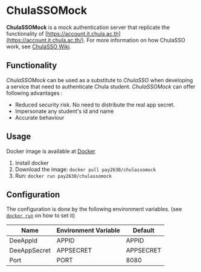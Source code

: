 # ChulaSSOMock

**ChulaSSOMock** is a mock authentication server that replicate the functionality of [https://account.it.chula.ac.th](https://account.it.chula.ac.th/). For more information on how ChulaSSO work, see [ChulaSSO Wiki](https://account.it.chula.ac.th/wiki/doku.php).

## Functionality

*ChulaSSOMock* can be used as a substitute to *ChulaSSO* when developing a service that need to authenticate Chula student.
*ChulaSSOMock* can offer following advantages :

- Reduced security risk. No need to distribute the real app secret.
- Impersonate any student's id and name
- Accurate behaviour

## Usage

Docker image is available at [Docker](https://hub.docker.com/r/pay2630/chulassomock)

1. Install docker
2. Download the image: `docker pull pay2630/chulassomock`
3. Run: `docker run pay2630/chulassomock`

## Configuration

The configuration is done by the following environment variables. (see [`docker run`](https://docs.docker.com/engine/reference/commandline/run/#set-environment-variables--e---env---env-file) on how to set it)

| Name  | Environment Variable | Default |
|-------|----------------------|---------|
| DeeAppId | APPID             | APPID   |
| DeeAppSecret | APPSECRET     | APPSECRET|
|Port   | PORT                 | 8080    |
